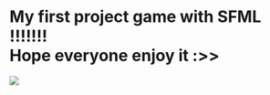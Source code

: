 # My first project game with SFML !!!!!!! <br /> Hope everyone enjoy it :>>
![](https://i.pinimg.com/originals/d9/31/ed/d931ed452892ff82b978d225c10cf628.gif)
